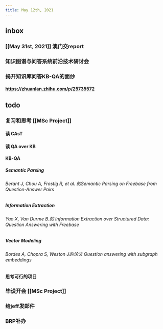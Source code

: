 ```yaml
---
title: May 12th, 2021
---
```


## inbox
### [[May 31st, 2021]] 澳门交report
### 知识图谱与问答系统前沿技术研讨会
### 揭开知识库问答KB-QA的面纱
#### https://zhuanlan.zhihu.com/p/25735572
## todo
### 复习和思考 [[MSc Project]]
#### 读 CAsT
#### 读 QA over KB
#### KB-QA
##### Semantic Parsing
###### Berant J, Chou A, Frostig R, et al. 的Semantic Parsing on Freebase from Question-Answer Pairs
##### Information Extraction
###### Yao X, Van Durme B.的 Information Extraction over Structured Data: Question Answering with Freebase
##### Vector Modeling
###### Bordes A, Chopra S, Weston J的论文 Question answering with subgraph embeddings
#### 思考可行的项目
### 毕设开会 [[MSc Project]]
### 给jeff发邮件
### BRP补办
